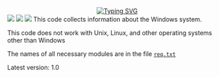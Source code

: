 <div align="center"><a href="https://git.io/typing-svg"><img src="https://readme-typing-svg.demolab.com?font=Fira+Code&size=40&duration=2500&pause=1000&color=000000&center=true&vCenter=true&width=435&lines=Hello%2C+system!;Hello%2C+Windows!;Hello%2C+BIOS!;Hello%2C+winreg!" alt="Typing SVG" /></a></div>
<div align="center"></div>
  <img src="https://img.shields.io/github/repo-size/FeliBog/Windows-View?style=plastic"/>
  <img src="https://img.shields.io/github/license/FeliBog/Windows-View?style=plastic"/>
  <img src="https://tokei.rs/b1/github/FeliBog/Windows-View"/>
</div>
This code collects information about the Windows system. 

This code does not work with Unix, Linux, and other operating systems other than Windows

The names of all necessary modules are in the file [`req.txt`](https://github.com/FeliBog/Windows-View/blob/main/req.txt)

Latest version: 1.0  
